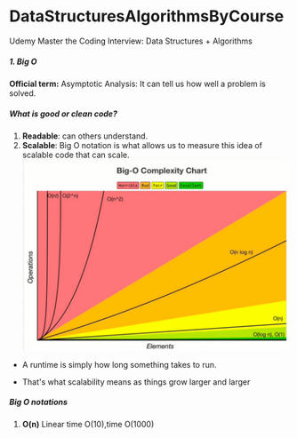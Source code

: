 # DataStructuresAlgorithmsByCourse
Udemy Master the Coding Interview: Data Structures + Algorithms


##### 1. Big O 

**Official term:** Asymptotic Analysis:
It can tell us how well a problem is solved.
##### What is good or clean code?
1. **Readable**: can others understand.
1. **Scalable**: Big O notation is what allows us to measure this idea of scalable code that can scale.
![](BigOchart.png)
* A runtime  is simply how long  something takes to run.

* That's what scalability means as things grow larger
 and larger
##### Big O notations
1. **O(n)** Linear time O(10),time O(1000) 

